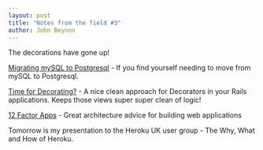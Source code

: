 ```yaml
---
layout: post
title: "Notes from the field #3" 
author: John Beynon
---
```


The decorations have gone up!

[Migrating mySQL to Postgresql](http://ruby.zigzo.com/2011/12/03/migrating-data-from-mysql-to-postgresql/) - If you find yourself needing to move from mySQL to Postgresql.

[Time for Decorating?](https://github.com/jcasimir/draper) - A nice clean approach for Decorators in your Rails applications. Keeps those views super super clean of logic!

[12 Factor Apps](http://12factor.net/) - Great architecture advice for building web applications

Tomorrow is my presentation to the Heroku UK user group - The Why, What and How of Heroku.